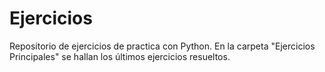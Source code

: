 # Ejercicios
Repositorio de ejercicios de practica con Python.
En la carpeta "Ejercicios Principales" se hallan los últimos ejercicios resueltos.
